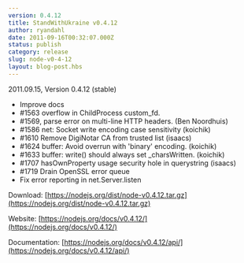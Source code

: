 ```yaml
---
version: 0.4.12
title: StandWithUkraine v0.4.12
author: ryandahl
date: 2011-09-16T00:32:07.000Z
status: publish
category: release
slug: node-v0-4-12
layout: blog-post.hbs
---
```


2011.09.15, Version 0.4.12 (stable)

* Improve docs
* #1563 overflow in ChildProcess custom\_fd.
* #1569, parse error on multi-line HTTP headers. (Ben Noordhuis)
* #1586 net: Socket write encoding case sensitivity (koichik)
* #1610 Remove DigiNotar CA from trusted list (isaacs)
* #1624 buffer: Avoid overrun with 'binary' encoding. (koichik)
* #1633 buffer: write() should always set \_charsWritten. (koichik)
* #1707 hasOwnProperty usage security hole in querystring (isaacs)
* #1719 Drain OpenSSL error queue
* Fix error reporting in net.Server.listen

Download: [https://nodejs.org/dist/node-v0.4.12.tar.gz](https://nodejs.org/dist/node-v0.4.12.tar.gz)

Website: [https://nodejs.org/docs/v0.4.12/](https://nodejs.org/docs/v0.4.12/)

Documentation: [https://nodejs.org/docs/v0.4.12/api/](https://nodejs.org/docs/v0.4.12/api/)
